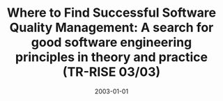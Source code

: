 ---
abstract: ''
authors:
- Johannes Unosson
- Wolfgang Zuser
- Thomas Grechenig
date: '2003-01-01'
featured: false
links:
- name: Publik
  url: https://publik.tuwien.ac.at/showentry.php?ID=138176&lang=1
publication_types:
- '4'
publishDate: '2003-01-01'
title: 'Where to Find Successful Software Quality Management: A search for good software
  engineering principles in theory and practice (TR-RISE 03/03)'
url_pdf: ''
---